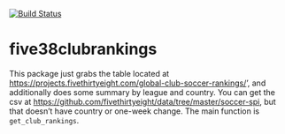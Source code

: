 <!-- README.md is generated from README.Rmd. Please edit that file -->
[![Build
Status](https://travis-ci.org/m-clark/tidyext.svg?branch=master)](https://travis-ci.org/m-clark/tidyext)

five38clubrankings
==================

This package just grabs the table located at
<https://projects.fivethirtyeight.com/global-club-soccer-rankings/>’,
and additionally does some summary by league and country. You can get
the csv at
<https://github.com/fivethirtyeight/data/tree/master/soccer-spi>, but
that doesn’t have country or one-week change. The main function is
`get_club_rankings`.
